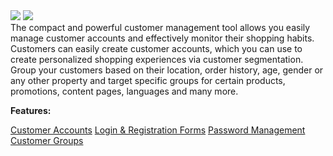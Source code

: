 <div class='feature-text'>
    <div class='feature-images'>
    <img class="light-mode" src="https://spryker.s3.eu-central-1.amazonaws.com/docs/Document+360/Capabilities+icons/light/CRM.svg"/>
    <img class="dark-mode" src="https://spryker.s3.eu-central-1.amazonaws.com/docs/Document+360/Capabilities+icons/dark/CRM.svg"/>
    </div>
    <div class="feature-text-wrap">
The compact and powerful customer management tool allows you easily manage customer accounts and effectively monitor their shopping habits. Customers can easily create customer accounts, which you can use to create personalized shopping experiences via customer segmentation. Group your customers based on their location, order history, age, gender or any other property and target specific groups for certain products, promotions, content pages, languages and many more.
    </div>
    </div>

**Features:**

<div>
<a class="feature-link" href="https://documentation.spryker.com/v1/docs/customer-accounts">Customer Accounts</a>    
<a class="feature-link" href="https://documentation.spryker.com/v1/docs/login-registration-forms">Login & Registration Forms</a>
<a class="feature-link" href="https://documentation.spryker.com/v1/docs/password-management">Password Management</a>
<a class="feature-link" href="https://documentation.spryker.com/v1/docs/customer-groups">Customer Groups</a>
</div>